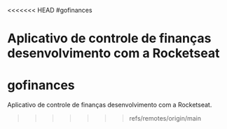 <<<<<<< HEAD
#gofinances

Aplicativo de controle de finanças desenvolvimento com a Rocketseat
=======
# gofinances
Aplicativo de controle de finanças desenvolvimento com a Rocketseat.
>>>>>>> refs/remotes/origin/main
